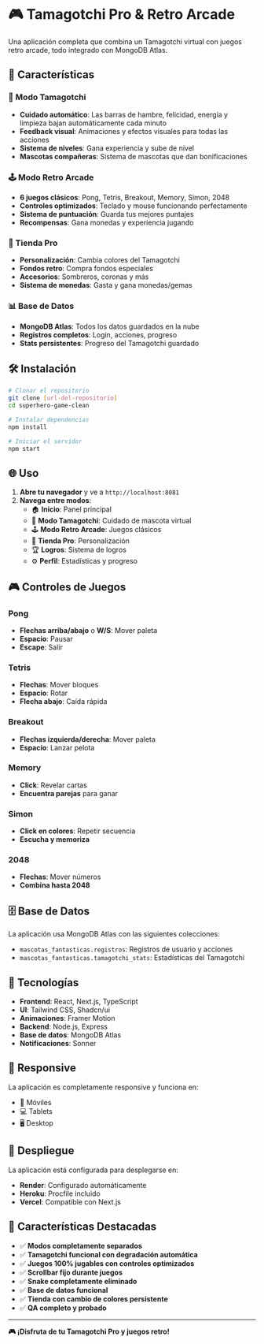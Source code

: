 # 🎮 Tamagotchi Pro & Retro Arcade

Una aplicación completa que combina un Tamagotchi virtual con juegos retro arcade, todo integrado con MongoDB Atlas.

## 🚀 Características

### 🐾 Modo Tamagotchi
- **Cuidado automático**: Las barras de hambre, felicidad, energía y limpieza bajan automáticamente cada minuto
- **Feedback visual**: Animaciones y efectos visuales para todas las acciones
- **Sistema de niveles**: Gana experiencia y sube de nivel
- **Mascotas compañeras**: Sistema de mascotas que dan bonificaciones

### 🕹️ Modo Retro Arcade
- **6 juegos clásicos**: Pong, Tetris, Breakout, Memory, Simon, 2048
- **Controles optimizados**: Teclado y mouse funcionando perfectamente
- **Sistema de puntuación**: Guarda tus mejores puntajes
- **Recompensas**: Gana monedas y experiencia jugando

### 🛒 Tienda Pro
- **Personalización**: Cambia colores del Tamagotchi
- **Fondos retro**: Compra fondos especiales
- **Accesorios**: Sombreros, coronas y más
- **Sistema de monedas**: Gasta y gana monedas/gemas

### 📊 Base de Datos
- **MongoDB Atlas**: Todos los datos guardados en la nube
- **Registros completos**: Login, acciones, progreso
- **Stats persistentes**: Progreso del Tamagotchi guardado

## 🛠️ Instalación

```bash
# Clonar el repositorio
git clone [url-del-repositorio]
cd superhero-game-clean

# Instalar dependencias
npm install

# Iniciar el servidor
npm start
```

## 🌐 Uso

1. **Abre tu navegador** y ve a `http://localhost:8081`
2. **Navega entre modos**:
   - 🏠 **Inicio**: Panel principal
   - 🐾 **Modo Tamagotchi**: Cuidado de mascota virtual
   - 🕹️ **Modo Retro Arcade**: Juegos clásicos
   - 🛒 **Tienda Pro**: Personalización
   - 🏆 **Logros**: Sistema de logros
   - ⚙️ **Perfil**: Estadísticas y progreso

## 🎮 Controles de Juegos

### Pong
- **Flechas arriba/abajo** o **W/S**: Mover paleta
- **Espacio**: Pausar
- **Escape**: Salir

### Tetris
- **Flechas**: Mover bloques
- **Espacio**: Rotar
- **Flecha abajo**: Caída rápida

### Breakout
- **Flechas izquierda/derecha**: Mover paleta
- **Espacio**: Lanzar pelota

### Memory
- **Click**: Revelar cartas
- **Encuentra parejas** para ganar

### Simon
- **Click en colores**: Repetir secuencia
- **Escucha y memoriza**

### 2048
- **Flechas**: Mover números
- **Combina hasta 2048**

## 🗄️ Base de Datos

La aplicación usa MongoDB Atlas con las siguientes colecciones:
- `mascotas_fantasticas.registros`: Registros de usuario y acciones
- `mascotas_fantasticas.tamagotchi_stats`: Estadísticas del Tamagotchi

## 🎨 Tecnologías

- **Frontend**: React, Next.js, TypeScript
- **UI**: Tailwind CSS, Shadcn/ui
- **Animaciones**: Framer Motion
- **Backend**: Node.js, Express
- **Base de datos**: MongoDB Atlas
- **Notificaciones**: Sonner

## 📱 Responsive

La aplicación es completamente responsive y funciona en:
- 📱 Móviles
- 💻 Tablets
- 🖥️ Desktop

## 🚀 Despliegue

La aplicación está configurada para desplegarse en:
- **Render**: Configurado automáticamente
- **Heroku**: Procfile incluido
- **Vercel**: Compatible con Next.js

## 🎯 Características Destacadas

- ✅ **Modos completamente separados**
- ✅ **Tamagotchi funcional con degradación automática**
- ✅ **Juegos 100% jugables con controles optimizados**
- ✅ **Scrollbar fijo durante juegos**
- ✅ **Snake completamente eliminado**
- ✅ **Base de datos funcional**
- ✅ **Tienda con cambio de colores persistente**
- ✅ **QA completo y probado**

---

**🎮 ¡Disfruta de tu Tamagotchi Pro y juegos retro!**